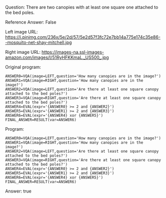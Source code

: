 Question: There are two canopies with at least one square one attached to the bed poles.

Reference Answer: False

Left image URL: https://i.pinimg.com/236x/5e/2d/57/5e2d57f3fc72e7bb14a775e174c35e86--mosquito-net-shay-mitchell.jpg

Right image URL: https://images-na.ssl-images-amazon.com/images/I/51RyHFKKmaL._US500_.jpg

Original program:

```
ANSWER0=VQA(image=LEFT,question='How many canopies are in the image?')
ANSWER1=VQA(image=RIGHT,question='How many canopies are in the image?')
ANSWER2=VQA(image=LEFT,question='Are there at least one square canopy attached to the bed poles?')
ANSWER3=VQA(image=RIGHT,question='Are there at least one square canopy attached to the bed poles?')
ANSWER4=EVAL(expr='{ANSWER0} >= 2 and {ANSWER2}')
ANSWER5=EVAL(expr='{ANSWER1} >= 2 and {ANSWER3}')
ANSWER6=EVAL(expr='{ANSWER4} xor {ANSWER5}')
FINAL_ANSWER=RESULT(var=ANSWER6)
```
Program:

```
ANSWER0=VQA(image=LEFT,question='How many canopies are in the image?')
ANSWER1=VQA(image=RIGHT,question='How many canopies are in the image?')
ANSWER2=VQA(image=LEFT,question='Are there at least one square canopy attached to the bed poles?')
ANSWER3=VQA(image=RIGHT,question='Are there at least one square canopy attached to the bed poles?')
ANSWER4=EVAL(expr='{ANSWER0} >= 2 and {ANSWER2}')
ANSWER5=EVAL(expr='{ANSWER1} >= 2 and {ANSWER3}')
ANSWER6=EVAL(expr='{ANSWER4} xor {ANSWER5}')
FINAL_ANSWER=RESULT(var=ANSWER6)
```
Answer: true

